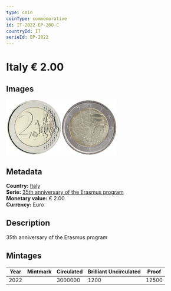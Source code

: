 ```yaml
---
type: coin
coinType: commemorative
id: IT-2022-EP-200-C
countryId: IT
serieId: EP-2022
---
```


# Italy € 2.00

## Images

<img src="../../Images/common-2007-200.webp" height="150" alt="Front image"><img src="Images/IT-2022-200.webp" height="150" alt="Back image">

## Metadata

**Country:** [Italy](../../Countries/Italy/index.md)\
**Serie:** [35th anniversary of the Erasmus program](index.md)\
**Monetary value:** € 2.00\
**Currency:** Euro

## Description

35th anniversary of the Erasmus program

## Mintages

| Year | Mintmark | Circulated | Brilliant Uncirculated | Proof |
| ---- | -------- | ---------- | ---------------------- | ----- |
| 2022 |          | 3000000    | 1200                   | 12500 |
